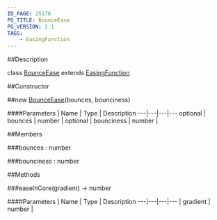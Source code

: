 ```yaml
---
ID_PAGE: 25176
PG_TITLE: BounceEase
PG_VERSION: 2.1
TAGS:
    - EasingFunction
---
```

##Description

class [BounceEase](/classes/2.2-alpha/BounceEase) extends [EasingFunction](/classes/2.2-alpha/EasingFunction)



##Constructor

##new [BounceEase](/classes/2.2-alpha/BounceEase)(bounces, bounciness)



####Parameters
 | Name | Type | Description
---|---|---|---
optional | bounces | number | 
optional | bounciness | number | 

##Members

###bounces : number



###bounciness : number



##Methods

###easeInCore(gradient) &rarr; number



####Parameters
 | Name | Type | Description
---|---|---|---
 | gradient | number | 


